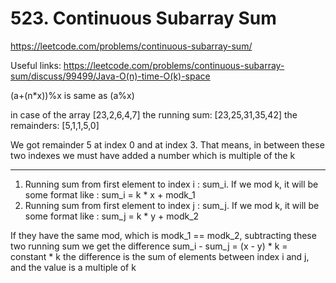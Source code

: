 # 523. Continuous Subarray Sum

https://leetcode.com/problems/continuous-subarray-sum/

Useful links: https://leetcode.com/problems/continuous-subarray-sum/discuss/99499/Java-O(n)-time-O(k)-space

(a+(n*x))%x is same as (a%x)

in case of the array [23,2,6,4,7] 
the running sum: [23,25,31,35,42] 
the remainders: [5,1,1,5,0]

We got remainder 5 at index 0 and at index 3. That means, in between these two indexes we must have added a number which is multiple of the k

--------

1. Running sum from first element to index i : sum_i. If we mod k, it will be some format like : sum_i = k * x + modk_1
2. Running sum from first element to index j : sum_j. If we mod k, it will be some format like : sum_j = k * y + modk_2

If they have the same mod, which is modk_1 == modk_2, 
subtracting these two running sum we get the difference 
sum_i - sum_j = (x - y) * k = constant * k
the difference is the sum of elements between index i and j, and the value is a multiple of k
